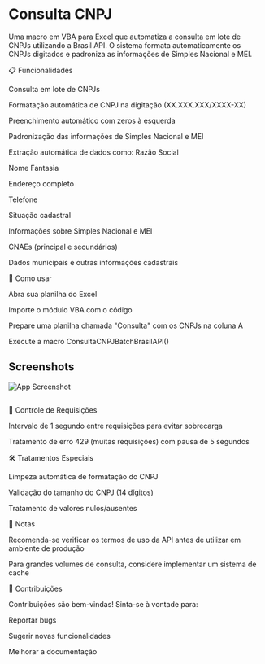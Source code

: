 
# Consulta CNPJ

Uma macro em VBA para Excel que automatiza a consulta em lote de CNPJs utilizando a Brasil API. O sistema formata automaticamente os CNPJs digitados e padroniza as informações de Simples Nacional e MEI.

📋 Funcionalidades

Consulta em lote de CNPJs

Formatação automática de CNPJ na digitação (XX.XXX.XXX/XXXX-XX)

Preenchimento automático com zeros à esquerda

Padronização das informações de Simples Nacional e MEI

Extração automática de dados como:
Razão Social

Nome Fantasia

Endereço completo

Telefone

Situação cadastral

Informações sobre Simples Nacional e MEI

CNAEs (principal e secundários)

Dados municipais e outras informações cadastrais


🚀 Como usar

Abra sua planilha do Excel

Importe o módulo VBA com o código

Prepare uma planilha chamada "Consulta" com os CNPJs na coluna A

Execute a macro ConsultaCNPJBatchBrasilAPI()

## Screenshots

![App Screenshot](https://i.imgur.com/wxK1PpZ.png)


## 

🚦 Controle de Requisições

Intervalo de 1 segundo entre requisições para evitar sobrecarga

Tratamento de erro 429 (muitas requisições) com pausa de 5 segundos


🛠️ Tratamentos Especiais

Limpeza automática de formatação do CNPJ

Validação do tamanho do CNPJ (14 dígitos)

Tratamento de valores nulos/ausentes


📝 Notas

Recomenda-se verificar os termos de uso da API antes de utilizar em ambiente de produção

Para grandes volumes de consulta, considere implementar um sistema de cache

🤝 Contribuições

Contribuições são bem-vindas! Sinta-se à vontade para:

Reportar bugs

Sugerir novas funcionalidades

Melhorar a documentação
